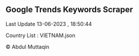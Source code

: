 

## Google Trends Keywords Scraper 
 
Last Update 13-06-2023 , 18:50:44

Country List :
VIETNAM.json



© Abdul Muttaqin 
